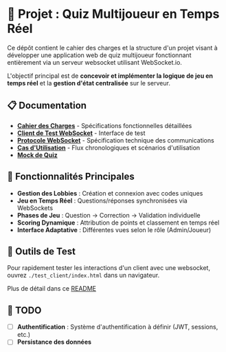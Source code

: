 # 🚀 Projet : Quiz Multijoueur en Temps Réel

Ce dépôt contient le cahier des charges et la structure d'un projet visant à développer une application web de quiz multijoueur fonctionnant entièrement via un serveur websocket utilisant WebSocket.io.

L'objectif principal est de **concevoir et implémenter la logique de jeu en temps réel** et la **gestion d'état centralisée** sur le serveur.

## 📋 Documentation

- **[Cahier des Charges](./CahierDesCharges.md)** - Spécifications fonctionnelles détaillées
- **[Client de Test WebSocket](./test_client/)** - Interface de test
- **[Protocole WebSocket](./websocket/websocket-protocol.md)** - Spécification technique des communications
- **[Cas d'Utilisation](./websocket/use-cases.md)** - Flux chronologiques et scénarios d'utilisation
- **[Mock de Quiz](./quiz.json)**

## 🎯 Fonctionnalités Principales

- **Gestion des Lobbies** : Création et connexion avec codes uniques
- **Jeu en Temps Réel** : Questions/réponses synchronisées via WebSockets
- **Phases de Jeu** : Question → Correction → Validation individuelle
- **Scoring Dynamique** : Attribution de points et classement en temps réel
- **Interface Adaptative** : Différentes vues selon le rôle (Admin/Joueur)

## 🧪 Outils de Test

Pour rapidement tester les interactions d'un client avec une websocket, ouvrez `./test_client/index.html` dans un navigateur.

Plus de détail dans ce [README](./test_client/README.md)

## 🚧 TODO

- [ ] **Authentification** : Système d'authentification à définir (JWT, sessions, etc.)
- [ ] **Persistance des données**
